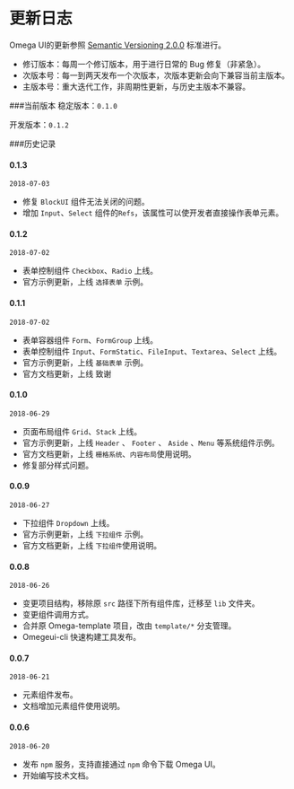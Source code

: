 # 更新日志
Omega UI的更新参照 [Semantic Versioning 2.0.0](https://semver.org/) 标准进行。

- 修订版本：每周一个修订版本，用于进行日常的 Bug 修复（非紧急）。
- 次版本号：每一到两天发布一个次版本，次版本更新会向下兼容当前主版本。
- 主版本号：重大迭代工作，非周期性更新，与历史主版本不兼容。

###当前版本
稳定版本：`0.1.0`

开发版本：`0.1.2`

###历史记录
#### 0.1.3
`2018-07-03`
* 修复 `BlockUI` 组件无法关闭的问题。
* 增加 `Input`、`Select` 组件的`Refs`，该属性可以使开发者直接操作表单元素。

#### 0.1.2
`2018-07-02`
* 表单控制组件 `Checkbox`、`Radio` 上线。
* 官方示例更新，上线 `选择表单` 示例。

#### 0.1.1
`2018-07-02`
* 表单容器组件 `Form`、`FormGroup` 上线。
* 表单控制组件 `Input`、`FormStatic`、`FileInput`、`Textarea`、`Select` 上线。
* 官方示例更新，上线 `基础表单` 示例。
* 官方文档更新，上线 致谢

#### 0.1.0
`2018-06-29`
* 页面布局组件 `Grid`、`Stack` 上线。
* 官方示例更新，上线 `Header` 、 `Footer` 、 `Aside` 、`Menu` 等系统组件示例。
* 官方文档更新，上线 `栅格系统`、`内容布局`使用说明。
* 修复部分样式问题。


#### 0.0.9
`2018-06-27`
* 下拉组件 `Dropdown` 上线。
* 官方示例更新，上线 `下拉组件` 示例。
* 官方文档更新，上线 `下拉组件`使用说明。

#### 0.0.8
`2018-06-26`
* 变更项目结构，移除原 `src` 路径下所有组件库，迁移至 `lib` 文件夹。
* 变更组件调用方式。
* 合并原 Omega-template 项目，改由 `template/*` 分支管理。
* Omegeui-cli 快速构建工具发布。

#### 0.0.7
`2018-06-21`
* 元素组件发布。
* 文档增加元素组件使用说明。

#### 0.0.6
`2018-06-20`
* 发布 `npm` 服务，支持直接通过 `npm` 命令下载 Omega UI。
* 开始编写技术文档。
